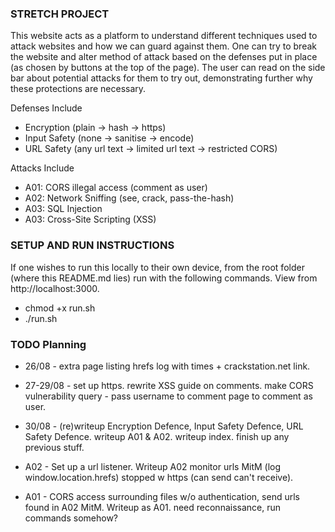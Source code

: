 ### STRETCH PROJECT
This website acts as a platform to understand different techniques used to attack websites and how we can guard against them. One can try to break the website and alter method of attack based on the defenses put in place (as chosen by buttons at the top of the page). The user can read on the side bar about potential attacks for them to try out, demonstrating further why these protections are necessary. 

Defenses Include
- Encryption (plain -> hash -> https)
- Input Safety (none -> sanitise -> encode)
- URL Safety (any url text -> limited url text -> restricted CORS)

Attacks Include
- A01: CORS illegal access (comment as user)
- A02: Network Sniffing (see, crack, pass-the-hash)
- A03: SQL Injection
- A03: Cross-Site Scripting (XSS)

### SETUP AND RUN INSTRUCTIONS
If one wishes to run this locally to their own device, from the root folder (where this README.md lies) run with the following commands. View from http://localhost:3000.
- chmod +x run.sh
- ./run.sh

### TODO Planning
- 26/08 - extra page listing hrefs log with times + crackstation.net link.
- 27-29/08 - set up https. rewrite XSS guide on comments. make CORS vulnerability query - pass username to comment page to comment as user.
- 30/08 - (re)writeup Encryption Defence, Input Safety Defence, URL Safety Defence. writeup A01 & A02. writeup index. finish up any previous stuff.

- A02 - Set up a url listener. Writeup A02 monitor urls MitM (log window.location.hrefs) stopped w https (can send can't receive). 
- A01 - CORS access surrounding files w/o authentication, send urls found in A02 MitM. Writeup as A01. need reconnaissance, run commands somehow?
